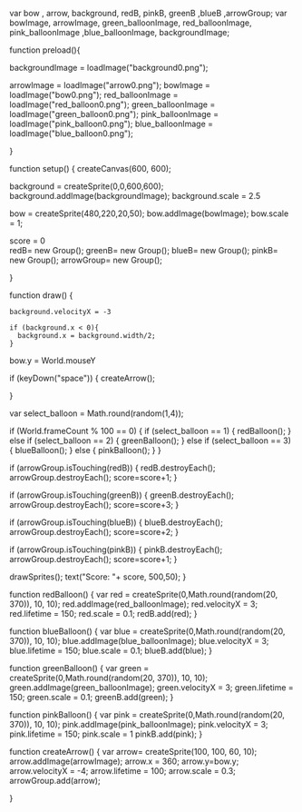 

var bow , arrow,  background, redB, pinkB, greenB ,blueB ,arrowGroup;
var bowImage, arrowImage, green_balloonImage, red_balloonImage, pink_balloonImage ,blue_balloonImage, backgroundImage;


function preload(){
  
  backgroundImage = loadImage("background0.png");
  
  arrowImage = loadImage("arrow0.png");
  bowImage = loadImage("bow0.png");
  red_balloonImage = loadImage("red_balloon0.png");
  green_balloonImage = loadImage("green_balloon0.png");
  pink_balloonImage = loadImage("pink_balloon0.png");
  blue_balloonImage = loadImage("blue_balloon0.png");
  
}



function setup() {
  createCanvas(600, 600);
  
  
  background = createSprite(0,0,600,600);
  background.addImage(backgroundImage);
  background.scale = 2.5
  
  
  bow = createSprite(480,220,20,50);
  bow.addImage(bowImage); 
  bow.scale = 1;
  
   score = 0  
  redB= new Group();
  greenB= new Group();
  blueB= new Group();
  pinkB= new Group();
  arrowGroup= new Group();
 
  
}

function draw() {

  
    background.velocityX = -3 

    if (background.x < 0){
      background.x = background.width/2;
    }
  
  
  bow.y = World.mouseY
  
 
  if (keyDown("space")) {
    createArrow();
    
  }
  
  
  var select_balloon = Math.round(random(1,4));
  
  if (World.frameCount % 100 == 0) {
    if (select_balloon == 1) {
      redBalloon();
    } else if (select_balloon == 2) {
      greenBalloon();
    } else if (select_balloon == 3) {
      blueBalloon();
    } else {
      pinkBalloon();
    }
  }
  
  if (arrowGroup.isTouching(redB)) {
  redB.destroyEach();
  arrowGroup.destroyEach();
    score=score+1;
}




 if (arrowGroup.isTouching(greenB)) {
  greenB.destroyEach();
  arrowGroup.destroyEach();
  score=score+3;
}



 if (arrowGroup.isTouching(blueB)) {
  blueB.destroyEach();
  arrowGroup.destroyEach();
  score=score+2;
}



if (arrowGroup.isTouching(pinkB)) {
  pinkB.destroyEach();
  arrowGroup.destroyEach();
  score=score+1;
}

  
  drawSprites();
    text("Score: "+ score, 500,50);
}


function redBalloon() {
  var red = createSprite(0,Math.round(random(20, 370)), 10, 10);
  red.addImage(red_balloonImage);
  red.velocityX = 3;
  red.lifetime = 150;
  red.scale = 0.1;
  redB.add(red);
}

function blueBalloon() {
  var blue = createSprite(0,Math.round(random(20, 370)), 10, 10);
  blue.addImage(blue_balloonImage);
  blue.velocityX = 3;
  blue.lifetime = 150;
  blue.scale = 0.1;
  blueB.add(blue);
}

function greenBalloon() {
  var green = createSprite(0,Math.round(random(20, 370)), 10, 10);
  green.addImage(green_balloonImage);
  green.velocityX = 3;
  green.lifetime = 150;
  green.scale = 0.1;
  greenB.add(green);
}

function pinkBalloon() {
  var pink = createSprite(0,Math.round(random(20, 370)), 10, 10);
  pink.addImage(pink_balloonImage);
  pink.velocityX = 3;
  pink.lifetime = 150;
  pink.scale = 1
  pinkB.add(pink);
}



 function createArrow() {
  var arrow= createSprite(100, 100, 60, 10);
  arrow.addImage(arrowImage);
  arrow.x = 360;
  arrow.y=bow.y;
  arrow.velocityX = -4;
  arrow.lifetime = 100;
  arrow.scale = 0.3;
  arrowGroup.add(arrow);
   
}

